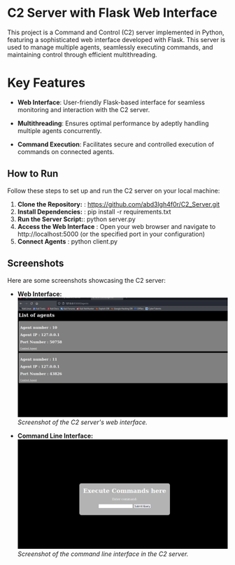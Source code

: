 # C2 Server with Flask Web Interface
This project is a Command and Control (C2) server implemented in Python, featuring a sophisticated web interface developed with Flask. This  server is used  to manage  multiple agents, seamlessly executing commands, and maintaining control through efficient multithreading.

# Key Features
- **Web Interface**: User-friendly Flask-based interface for seamless monitoring and interaction with the C2 server.

- **Multithreading**: Ensures optimal performance by adeptly handling multiple agents concurrently.

- **Command Execution**: Facilitates secure and controlled execution of commands on connected agents.


## How to Run

Follow these steps to set up and run the C2 server on your local machine:

1. **Clone the Repository:** : https://github.com/abd3lgh4f0r/C2_Server.git
2. **Install Dependencies:** :  pip install -r requirements.txt
3. **Run the Server Script:**: python server.py
4. **Access the Web Interface** : Open your web browser and navigate to http://localhost:5000 (or the specified port in your configuration)
5. **Connect Agents** : python client.py

## Screenshots

Here are some screenshots showcasing the C2 server:

- **Web Interface:**
  ![Web Interface](static/images/image1.png)
  *Screenshot of the C2 server's web interface.*

- **Command Line Interface:**
  ![Command Line Interface](static/images/image2.png)
  *Screenshot of the command line interface in the C2 server.*
